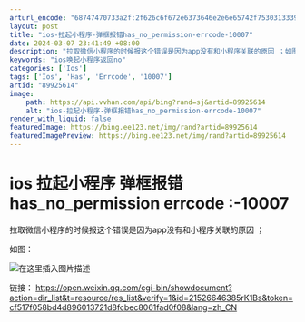 ```yaml
---
arturl_encode: "68747470733a2f:2f626c6f672e6373646e2e6e65742f75303133393833303333:2f61727469636c652f64657461696c732f3839393235363134"
layout: post
title: "ios-拉起小程序-弹框报错has_no_permission-errcode-10007"
date: 2024-03-07 23:41:49 +08:00
description: "拉取微信小程序的时候报这个错误是因为app没有和小程序关联的原因 ；如图：链接：https://op"
keywords: "ios唤起小程序返回no"
categories: ['Ios']
tags: ['Ios', 'Has', 'Errcode', '10007']
artid: "89925614"
image:
    path: https://api.vvhan.com/api/bing?rand=sj&artid=89925614
    alt: "ios-拉起小程序-弹框报错has_no_permission-errcode-10007"
render_with_liquid: false
featuredImage: https://bing.ee123.net/img/rand?artid=89925614
featuredImagePreview: https://bing.ee123.net/img/rand?artid=89925614
---
```


# ios 拉起小程序 弹框报错has\_no\_permission errcode :-10007

拉取微信小程序的时候报这个错误是因为app没有和小程序关联的原因 ；

如图：
  
![在这里插入图片描述](https://i-blog.csdnimg.cn/blog_migrate/a75de317197e61b939b65d477da9dfdc.png)

链接：
<https://open.weixin.qq.com/cgi-bin/showdocument?action=dir_list&t=resource/res_list&verify=1&id=21526646385rK1Bs&token=cf517f058bd4d896013721d8fcbec8061fad0f08&lang=zh_CN>
